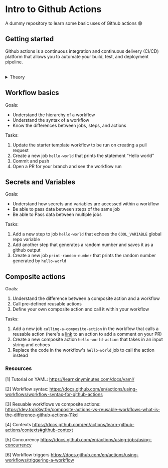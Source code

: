 # Intro to Github Actions

A dummy repository to learn some basic uses of Github actions 😄

## Getting started

Github actions is a continuous integration and continuous delivery (CI/CD) platform that allows you to automate your build, test, and deployment pipeline.
<br>
<br>

<details>
<summary> Theory </summary>
 
### Basic Components
  **Event:** A specfic activity in the repository that triggers a workflow run (eg. creating a pull-request)
  
  **Workflows:** A configurable automated process that will run one or more jobs
  
  **Jobs:** A set of steps in a workflow that is executed on the same runner
  
  **Runner:** A server that runs your workflows when their triggered
  
  **Step:** Smallest component of a workflow, an individual task run within a job
  
  **Actions:** A resuable, custom application that performs tasks required by multiple workflows
  
  In summary, an *event* triggers a *workflow* which contains multiple *jobs* each of which run on independent servers called *runners*. Jobs are made up of *steps* and may contain calling resuable *actions*.
  
  ### How it works
  
  Workflows are stored within `.github/workflows` in all repositories and are defined as YAML files. Composite actions can also be defined under a `.github/actions` directory. Github finds requried workflows within these directories and then based on how each workflow is triggered, executes them. All workflows can be found within the **Actions** tab in the repo. 
  Secrets and env variables per environment are stored in the settings. These can be on an environment, repository, or organization level.

### Communication between jobs and steps

Parts of the workflow can communicate and share data. Github allows communication between steps using outputs generated through `$GITHUB_OUTPUT`. You can also use `$GITHUB_ENV` to save outputs and then access them in a later step using `env.{VARIABLE}` Because jobs run on different runners, comunication between them would require the creation of a dependency between the jobs. If job B requires an input from job A, the 2 jobs would have to run sequentially. By default, jobs run in parallel. This order is specified via a `needs` parameter in a dependent job (here, job B).

### Composite actions vs workflows

As mentioned earlier, actions are individual tasks that you can combine to create jobs and customize your workflow. There are pre-existing actions available on [Github Marketplace](https://github.com/marketplace?type=). However, we can also create our own.

While both workflows and composite actions are reusable, there's a difference between them

|     Workflows      |              Composite Actions               |
| :----------------: | :------------------------------------------: |
|  Can't be nested   |                Can be nested                 |
|  Can use secrets   | Can't use secrets (passed as inputs instead) |
| Can be conditional |      Can't be controlled conditionally       |

For more details, look at [3] in references

### Contexts

Contexts are a way to access information about workflow runs, variables, runner environments, jobs, and steps. Each context is an object that contains properties, which can be strings or other objects. [4]

### Concurrency

Github allows useers to specify a `concurrency` variable that ensures only a single workflow or job is in progress. This is particularly useful in scenarios when we'd want only a single deployment in progress at a time (like for production environments). You can specify the concurrency using the `github` context. [5]

[**Jump to top**](#getting-started)

---

</details>

## Workflow basics

Goals:

- Understand the hierarchy of a workflow
- Understand the syntax of a workflow
- Know the differences between jobs, steps, and actions

Tasks:

1. Update the starter template workflow to be run on creating a pull request
2. Create a new job `hello-world` that prints the statement “Hello world”
3. Commit and push
4. Open a PR for your branch and see the workflow run

## Secrets and Variables

Goals:

- Understand how secrets and variables are accessed within a workflow
- Be able to pass data between steps of the same job
- Be able to Pass data between multiple jobs

Tasks:

1. Add a new step to job `hello-world` that echoes the `COOL_VARIABLE` global repo variable
2. Add another step that generates a random number and saves it as a github output
4. Create a new job `print-random-number` that prints the random number generated by `hello-world` 

## Composite actions

Goals:

1. Understand the difference between a composite action and a workflow
2. Call pre-defined reusable actions
3. Define your own composite action and call it within your workflow

Tasks:

1. Add a new job `calling-a-composite-action` in the workflow that calls a reusable action (here's a [link](https://github.com/marketplace/actions/comment-pull-request) to an action to add a comment on your PR)
2. Create a new composite action `hello-world-action` that takes in an input string and echoes 
3. Replace the code in the workflow's `hello-world` job to call the action instead

### Resources

[1] Tutorial on YAML: https://learnxinyminutes.com/docs/yaml/

[2] Workflow syntax: https://docs.github.com/en/actions/using-workflows/workflow-syntax-for-github-actions

[3] Resuable workflows vs composite actions: https://dev.to/n3wt0n/composite-actions-vs-reusable-workflows-what-is-the-difference-github-actions-11kd

[4] Contexts https://docs.github.com/en/actions/learn-github-actions/contexts#github-context

[5] Concurrency https://docs.github.com/en/actions/using-jobs/using-concurrency

[6] Workflow triggers https://docs.github.com/en/actions/using-workflows/triggering-a-workflow
